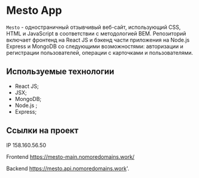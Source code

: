 # Mesto App

`Mesto` - одностраничный отзывчивый веб-сайт, использующий CSS, HTML и JavaScript в соответствии с методологией BEM. Репозиторий включает фронтенд на React JS и бэкенд части приложения на Node.js Express и MongoDB со следующими возможностями: авторизации и регистрации пользователей, операции с карточками и пользователями.

## Используемые технологии

- React JS;
- JSX;
- MongoDB;
- Node.js ;
- Express;

## Ссылки на проект

IP 158.160.56.50

Frontend https://mesto-main.nomoredomains.work/

Backend https://mesto.api.nomoredomains.work'.

